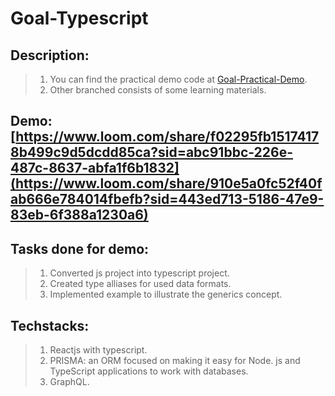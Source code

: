 # Goal-Typescript
## Description: 
> 1. You can find the practical demo code at [Goal-Practical-Demo](https://www.npmjs.com/package/node-json-db).
> 2. Other branched consists of some learning materials.

## Demo: [https://www.loom.com/share/f02295fb15174178b499c9d5dcdd85ca?sid=abc91bbc-226e-487c-8637-abfa1f6b1832](https://www.loom.com/share/910e5a0fc52f40fab666e784014fbefb?sid=443ed713-5186-47e9-83eb-6f388a1230a6)

## Tasks done for demo:
> 1. Converted js project into typescript project.
> 2. Created type alliases for used data formats.
> 3. Implemented example to illustrate the generics concept.

## Techstacks: 
> 1. Reactjs with typescript.
> 2. PRISMA: an ORM focused on making it easy for Node. js and TypeScript applications to work with databases.
> 3. GraphQL.
